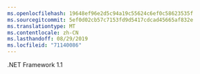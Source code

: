 ```yaml
---
ms.openlocfilehash: 19648ef96e2d5c94a19c55624c6ef0c58623535f
ms.sourcegitcommit: 5ef0d02cb57c7153fd9d5417cdcad45665af832e
ms.translationtype: MT
ms.contentlocale: zh-CN
ms.lasthandoff: 08/29/2019
ms.locfileid: "71140086"
---
```

.NET Framework 1.1